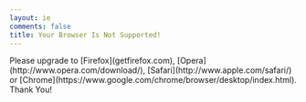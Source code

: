 ```yaml
---
layout: ie
comments: false
title: Your Browser Is Not Supported!
---
```

<p>Please upgrade to [Firefox](getfirefox.com), [Opera](http://www.opera.com/download/), [Safari](http://www.apple.com/safari/) or [Chrome](https://www.google.com/chrome/browser/desktop/index.html). Thank You!


